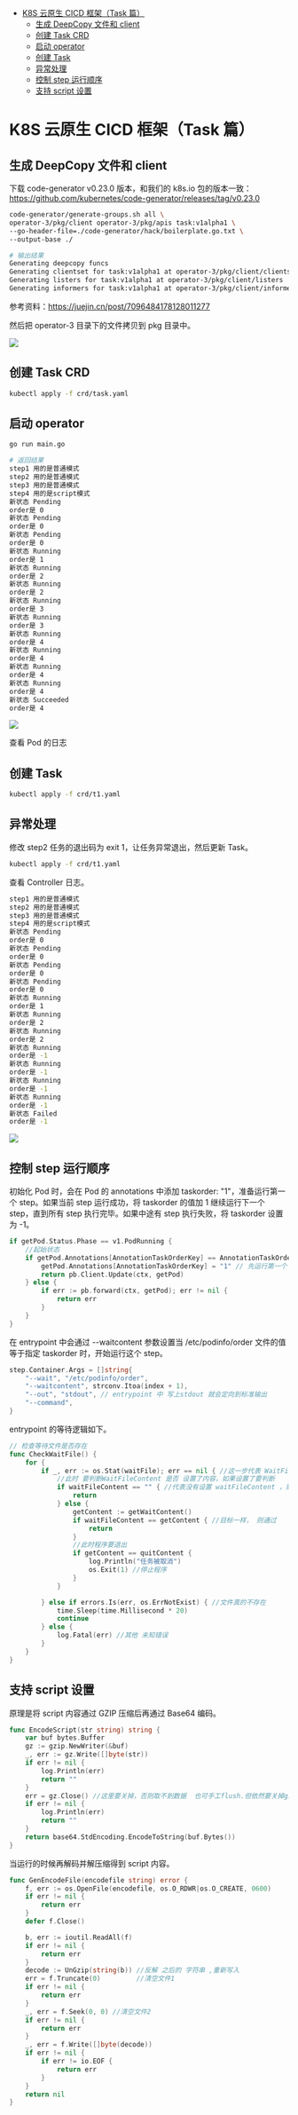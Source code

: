 * [K8S 云原生 CICD 框架（Task 篇）](#k8s-云原生-cicd-框架task-篇)
    * [生成 DeepCopy 文件和 client](#生成-deepcopy-文件和-client)
    * [创建 Task CRD](#创建-task-crd)
    * [启动 operator](#启动-operator)
    * [创建 Task](#创建-task)
    * [异常处理](#异常处理)
    * [控制 step 运行顺序](#控制-step-运行顺序)
    * [支持 script 设置](#支持-script-设置)

# K8S 云原生 CICD 框架（Task 篇）

## 生成 DeepCopy 文件和 client

下载 code-generator v0.23.0 版本，和我们的 k8s.io 包的版本一致：https://github.com/kubernetes/code-generator/releases/tag/v0.23.0

```bash
code-generator/generate-groups.sh all \
operator-3/pkg/client operator-3/pkg/apis task:v1alpha1 \
--go-header-file=./code-generator/hack/boilerplate.go.txt \
--output-base ./

# 输出结果
Generating deepcopy funcs
Generating clientset for task:v1alpha1 at operator-3/pkg/client/clientset
Generating listers for task:v1alpha1 at operator-3/pkg/client/listers
Generating informers for task:v1alpha1 at operator-3/pkg/client/informers
```

参考资料：https://juejin.cn/post/7096484178128011277

然后把 operator-3 目录下的文件拷贝到 pkg 目录中。

![](https://chengzw258.oss-cn-beijing.aliyuncs.com/Article/20230719082630.png)

## 创建 Task CRD

```bash
kubectl apply -f crd/task.yaml
```

## 启动 operator

```bash
go run main.go

# 返回结果
step1 用的是普通模式
step2 用的是普通模式
step3 用的是普通模式
step4 用的是script模式
新状态 Pending
order是 0
新状态 Pending
order是 0
新状态 Pending
order是 0
新状态 Running
order是 1
新状态 Running
order是 2
新状态 Running
order是 2
新状态 Running
order是 3
新状态 Running
order是 3
新状态 Running
order是 4
新状态 Running
order是 4
新状态 Running
order是 4
新状态 Running
order是 4
新状态 Succeeded
order是 4
```

![](https://chengzw258.oss-cn-beijing.aliyuncs.com/Article/20230719205436.png)

查看 Pod 的日志

## 创建 Task

```bash
kubectl apply -f crd/t1.yaml
```

## 异常处理

修改 step2 任务的退出码为 exit 1，让任务异常退出，然后更新 Task。

```bash
kubectl apply -f crd/t1.yaml
```

查看 Controller 日志。

```bash
step1 用的是普通模式
step2 用的是普通模式
step3 用的是普通模式
step4 用的是script模式
新状态 Pending
order是 0
新状态 Pending
order是 0
新状态 Pending
order是 0
新状态 Pending
order是 0
新状态 Running
order是 1
新状态 Running
order是 2
新状态 Running
order是 2
新状态 Running
order是 -1
新状态 Running
order是 -1
新状态 Running
order是 -1
新状态 Running
order是 -1
新状态 Failed
order是 -1
```

![](https://chengzw258.oss-cn-beijing.aliyuncs.com/Article/20230719205202.png)


## 控制 step 运行顺序

初始化 Pod 时，会在 Pod 的 annotations 中添加 taskorder: "1"，准备运行第一个 step。如果当前 step 运行成功，将 taskorder 的值加 1 继续运行下一个 step，直到所有 step 执行完毕。如果中途有 step 执行失败，将 taskorder 设置为 -1。

```go
if getPod.Status.Phase == v1.PodRunning {
    //起始状态
    if getPod.Annotations[AnnotationTaskOrderKey] == AnnotationTaskOrderInitValue {
        getPod.Annotations[AnnotationTaskOrderKey] = "1" // 先运行第一个 step
        return pb.Client.Update(ctx, getPod)
    } else {
        if err := pb.forward(ctx, getPod); err != nil {
            return err
        }
    }
}
```

在 entrypoint 中会通过 --waitcontent 参数设置当 /etc/podinfo/order 文件的值等于指定 taskorder 时，开始运行这个 step。

```go
step.Container.Args = []string{
    "--wait", "/etc/podinfo/order",
    "--waitcontent", strconv.Itoa(index + 1),
    "--out", "stdout", // entrypoint 中 写上stdout 就会定向到标准输出
    "--command",
}
```

entrypoint 的等待逻辑如下。

```go
// 检查等待文件是否存在
func CheckWaitFile() {
	for {
		if _, err := os.Stat(waitFile); err == nil { //这一步代表 WaitFile存在了
			//此时 要判断WaitFileContent 是否 设置了内容，如果设置了要判断
			if waitFileContent == "" { //代表没有设置 waitFileContent ，则直接过
				return
			} else {
				getContent := getWaitContent()
				if waitFileContent == getContent { //目标一样， 则通过
					return
				}
				//此时程序要退出
				if getContent == quitContent {
					log.Println("任务被取消")
					os.Exit(1) //停止程序
				}
			}

		} else if errors.Is(err, os.ErrNotExist) { //文件真的不存在
			time.Sleep(time.Millisecond * 20)
			continue
		} else {
			log.Fatal(err) //其他 未知错误
		}
	}
}
```

## 支持 script 设置

原理是将 script 内容通过 GZIP 压缩后再通过 Base64 编码。

```go
func EncodeScript(str string) string {
	var buf bytes.Buffer
	gz := gzip.NewWriter(&buf)
	_, err := gz.Write([]byte(str))
	if err != nil {
		log.Println(err)
		return ""
	}
	err = gz.Close() //这里要关掉，否则取不到数据  也可手工flush.但依然要关掉gz
	if err != nil {
		log.Println(err)
		return ""
	}
	return base64.StdEncoding.EncodeToString(buf.Bytes())
}
```

当运行的时候再解码并解压缩得到 script 内容。

```go
func GenEncodeFile(encodefile string) error {
	f, err := os.OpenFile(encodefile, os.O_RDWR|os.O_CREATE, 0600)
	if err != nil {
		return err
	}
	defer f.Close()

	b, err := ioutil.ReadAll(f)
	if err != nil {
		return err
	}
	decode := UnGzip(string(b)) //反解 之后的 字符串 ,重新写入
	err = f.Truncate(0)         //清空文件1
	if err != nil {
		return err
	}
	_, err = f.Seek(0, 0) //清空文件2
	if err != nil {
		return err
	}
	_, err = f.Write([]byte(decode))
	if err != nil {
		if err != io.EOF {
			return err
		}
	}
	return nil
}
```